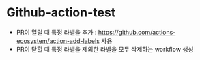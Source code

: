 # Github-action-test
- PR이 열릴 때 특정 라벨을 추가 : https://github.com/actions-ecosystem/action-add-labels 사용
- PR이 닫힐 때 특정 라벨을 제외한 라벨을 모두 삭제하는 workflow 생성 